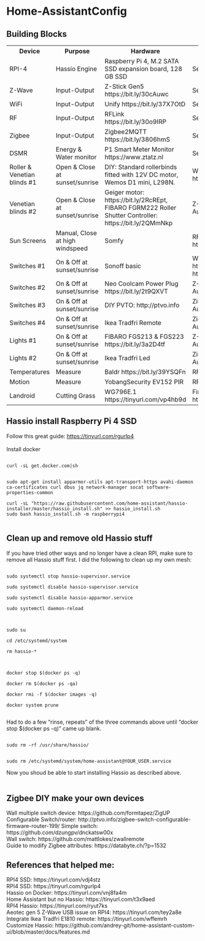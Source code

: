 # Home-AssistantConfig

<h2>Building Blocks</h2>

<table style="width:500px">
    <col width="50px" />
    <col width="50px" />
    <col width="200px" />
    <col width="200px" />
  <tr>
    <th>Device</th>
    <th>Purpose</th>
    <th>Hardware</th>
    <th>Software</th>
  </tr>
  <tr>
    <td>RPI-4</td>
    <td>Hassio Engine</td>
    <td>Raspberry Pi 4, M.2 SATA SSD expansion board, 128 GB SSD</td>
    <td>See Hassio</td>
  </tr>
  <tr>
    <td>Z-Wave</td>
    <td>Input-Output</td>
    <td>Z-Stick Gen5 https://bit.ly/30cAuwc</td>
    <td>See Hassio</td>
  </tr>
  <tr>
    <td>WiFi</td>
    <td>Input-Output</td>
    <td>Unify https://bit.ly/37X7OtD</td>
    <td>See Hassio</td>
  </tr>
  <tr>
    <td>RF</td>
    <td>Input-Output</td>
    <td>RFLink https://bit.ly/30o9IRP</td>
    <td>See Hassio</td>
  </tr>
  <tr>
    <td>Zigbee</td>
    <td>Input-Output</td>
    <td>Zigbee2MQTT https://bit.ly/3806hmS</td>
    <td>See Hassio</td>
  </tr>  
  <tr>
    <td>DSMR</td>
    <td>Energy & Water monitor</td>
    <td>P1 Smart Meter Monitor https://www.ztatz.nl</td>
    <td>See Hassio</td>
  </tr>  
  <tr>
    <td>Roller & Venetian blinds #1</td>
    <td>Open & Close at sunset/sunrise</td>
    <td>DIY: Standard rollerbinds fitted with 12V DC motor, Wemos D1 mini, L298N.</td>
    <td>WiFi: ESPHome, Bases: https://bit.ly/36NWvnp</td>
  </tr>
  <tr>
    <td>Venetian blinds #2</td>
    <td>Open & Close at sunset/sunrise</td>
    <td>Geiger motor: https://bit.ly/2RcREpt, FIBARO FGRM222 Roller Shutter Controller: https://bit.ly/2QMmNkp</td>
    <td>Z-Wave: See Hassio Automation</td>
  </tr>
  <tr>
    <td>Sun Screens</td>
    <td>Manual, Close at high windspeed</td>
    <td>Somfy</td>
    <td>RF: RFlink integration: https://bit.ly/3832FQL</td>
  </tr>  
  <tr>
    <td>Switches #1</td>
    <td>On & Off at sunset/sunrise</td>
    <td>Sonoff basic</td>
    <td>Wifi: Tasmota: https://bit.ly/2FFV4eP, https://bit.ly/38337hV</td>
  </tr>
  <tr>
    <td>Switches #2</td>
    <td>On & Off at sunset/sunrise</td>
    <td>Neo Coolcam Power Plug https://bit.ly/2t9QXVT</td>
    <td>Z-Wave See Hassio Automation</td>
  </tr>  
  <tr>
    <td>Switches #3</td>
    <td>On & Off at sunset/sunrise</td>
    <td>DIY PVTO: http://ptvo.info </td>
    <td>Zigbee: See Hassio Automation</td>
  </tr>
  <tr>
    <td>Switches #4</td>
    <td>On & Off at sunset/sunrise</td>
    <td>Ikea Tradfri Remote </td>
    <td>Zigbee: See Hassio Automation</td>
  </tr>  
  <tr>
    <td>Lights #1</td>
    <td>On & Off at sunset/sunrise</td>
    <td>FIBARO FGS213 & FGS223 https://bit.ly/3a2D4tf</td>
    <td>Z-Wave: See Hassio Automation</td>
  </tr>
  <tr>
    <td>Lights #2</td>
    <td>On & Off at sunset/sunrise</td>
    <td>Ikea Tradfri Led</td>
    <td>Zigbee: See Hassio Automation</td>
  </tr>
  <tr>
    <td>Temperatures</td>
    <td>Measure</td>
    <td>Baldr https://bit.ly/39YSQFn</td>
    <td>RF: See Hassio Automation</td>
  </tr> 
  <tr>
    <td>Motion</td>
    <td>Measure</td>
    <td>YobangSecurity EV152 PIR  </td>
    <td>RF: See Hassio Automation</td>
  </tr>
  <tr>
    <td>Landroid</td>
    <td>Cutting Grass</td>
    <td>WG796E.1 https://tinyurl.com/vp4hb9d</td>
    <td>Firmware 5.21 https://tinyurl.com/sxp9emc</td>
  </tr>   
</table>

<h2>Hassio install Raspberry Pi 4 SSD</h2>

Follow this great guide: https://tinyurl.com/rgurlp4 <br><br>
Install docker
<pre><code>
curl -sL get.docker.com|sh
</pre></code>
<pre><code>
sudo apt-get install apparmor-utils apt-transport-https avahi-daemon ca-certificates curl dbus jq network-manager socat software-properties-common <br>
curl -sL "https://raw.githubusercontent.com/home-assistant/hassio-installer/master/hassio_install.sh" >> hassio_install.sh
sudo bash hassio_install.sh -m raspberrypi4<br>
</pre></code>

<h2> Clean up and remove old Hassio stuff</h2>
If you have tried other ways and no longer have a clean RPI, make sure to remove all Hassio stuff first. I did the following to clean up my own mesh:
<pre><code>
sudo systemctl stop hassio-supervisor.service<br>
sudo systemctl disable hassio-supervisor.service<br>
sudo systemctl disable hassio-apparmor.service<br>
sudo systemctl daemon-reload<br>
</code></pre>
<pre><code>
sudo su<br>
cd /etc/systemd/system<br>
rm hassio-*<br>
</code></pre>
<pre><code>
docker stop $(docker ps -q)<br>
docker rm $(docker ps -qa)<br>
docker rmi -f $(docker images -q)<br>
docker system prune<br>
</code></pre>

Had to do a few “rinse, repeats” of the three commands above until “docker stop $(docker ps -q)” came up blank.
<pre><code>
sudo rm -rf /usr/share/hassio/
</code></pre>

<pre><code>
sudo rm /etc/systemd/system/home-assistant@YOUR_USER.service
</code></pre>
Now you shoud be able to start installing Hassio as described above.<br><br>

<h2>Zigbee DIY make your own devices</h2>
Wall multiple switch device: https://github.com/formtapez/ZigUP <br>
Configurable Switch/router: http://ptvo.info/zigbee-switch-configurable-firmware-router-199/
Simple switch: https://github.com/dzungpv/dnckatsw00x <br>
Wall switch: https://github.com/mattlokes/zwallremote <br>
Guide to modify Zigbee attributes: https://databyte.ch/?p=1532 <br>




<h2>References that helped me:</h2>
RPI4 SSD: https://tinyurl.com/vdj4stz <br>
RPI4 SSD: https://tinyurl.com/rgurlp4 <br>
Hassio on Docker: https://tinyurl.com/vnj8fa4m <br>
Home Assistant but no Hassio: https://tinyurl.com/t3x9aed <br>
RPI4 Hassio: https://tinyurl.com/ryut7ks <br>
Aeotec gen 5 Z-Wave USB issue on RPI4: https://tinyurl.com/tey2a8e <br>
Integrate Ikea Tradfri E1810 remote: https://tinyurl.com/wffemrh <br>
Customize Hassio: https://github.com/andrey-git/home-assistant-custom-ui/blob/master/docs/features.md <br>




